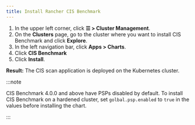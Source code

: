 ```yaml
---
title: Install Rancher CIS Benchmark
---
```


1. In the upper left corner, click **☰ > Cluster Management**.
1. On the **Clusters** page, go to the cluster where you want to install CIS Benchmark and click **Explore**.
1. In the left navigation bar, click **Apps > Charts**.
1. Click **CIS Benchmark**
1. Click **Install**.

**Result:** The CIS scan application is deployed on the Kubernetes cluster.

:::note

CIS Benchmark 4.0.0 and above have PSPs disabled by default. To install CIS Benchmark on a hardened cluster, set `golbal.psp.enabled` to `true` in the values before installing the chart.

:::